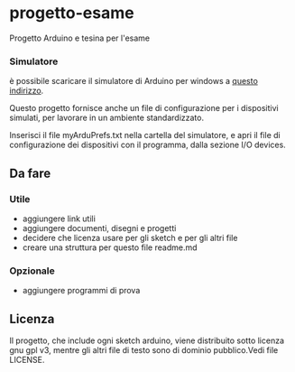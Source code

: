 # progetto-esame
Progetto Arduino e tesina per l'esame

### Simulatore
è possibile scaricare il simulatore di Arduino per windows a [questo indirizzo](https://www.sites.google.com/site/unoardusim/services).

Questo progetto fornisce anche un file di configurazione per i dispositivi simulati, per lavorare in un ambiente standardizzato.

Inserisci il file myArduPrefs.txt nella cartella del simulatore, e apri il file di configurazione dei dispositivi con il programma, dalla sezione I/O devices.

## Da fare
### Utile
* aggiungere link utili
* aggiungere documenti, disegni e progetti
* decidere che licenza usare per gli sketch e per gli altri file
* creare una struttura per questo file readme.md

### Opzionale
* aggiungere programmi di prova

## Licenza
Il progetto, che include ogni sketch arduino, viene distribuito sotto licenza gnu gpl v3, mentre gli altri file di testo sono di dominio pubblico.Vedi file LICENSE.
